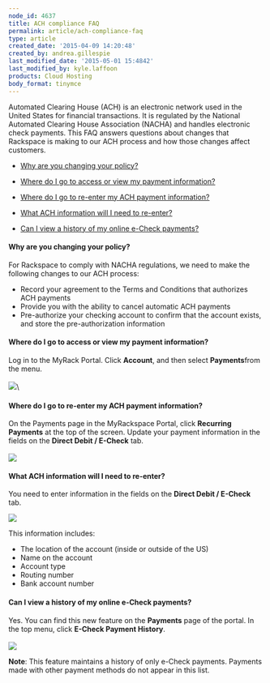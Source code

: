 ```yaml
---
node_id: 4637
title: ACH compliance FAQ
permalink: article/ach-compliance-faq
type: article
created_date: '2015-04-09 14:20:48'
created_by: andrea.gillespie
last_modified_date: '2015-05-01 15:4842'
last_modified_by: kyle.laffoon
products: Cloud Hosting
body_format: tinymce
---
```


Automated Clearing House (ACH) is an electronic network used in the
United States for financial transactions. It is regulated by the
National Automated Clearing House Association (NACHA) and handles
electronic check payments. This FAQ answers questions about changes that
Rackspace is making to our ACH process and how those changes affect
customers.

-   [Why are you changing your policy?](#whychangingpolicy)
-   [Where do I go to access or view my payment
    information?](#wherepaymentinfo)

-   [Where do I go to re-enter my ACH payment
    information?](#wherere-enter)

-   [What ACH information will I need to re-enter?](#whatachinfoneeded)

-   [Can I view a history of my online e-Check
    payments?](#e-checkHistory)

#### Why are you changing your policy?

For Rackspace to comply with NACHA regulations, we need to make the
following changes to our ACH process:

-   Record your agreement to the Terms and Conditions that authorizes
    ACH payments
-   Provide you with the ability to cancel automatic ACH payments
-   Pre-authorize your checking account to confirm that the account
    exists, and store the pre-authorization information

#### Where do I go to access or view my payment information?

Log in to the MyRack Portal. Click **Account**, and then select
**Payments**from the menu.\
 \
 ![](/knowledge_center/sites/default/files/field/image/ACHFAQ1.png)\
  

#### Where do I go to re-enter my ACH payment information?

On the Payments page in the MyRackspace Portal, click **Recurring
Payments** at the top of the screen. Update your payment information in
the fields on the **Direct Debit / E-Check** tab.\
 \
 ![](/knowledge_center/sites/default/files/field/image/ACHFAQ2a.png)

#### What ACH information will I need to re-enter?

You need to enter information in the fields on the **Direct Debit /
E-Check** tab.

![](/knowledge_center/sites/default/files/field/image/ACHFAQ3.png)

This information includes:

-   The location of the account (inside or outside of the US)
-   Name on the account
-   Account type
-   Routing number
-   Bank account number

#### Can I view a history of my online e-Check payments?

Yes. You can find this new feature on the **Payments** page of the
portal. In the top menu, click  **E-Check Payment History**.\
 \
 ![](/knowledge_center/sites/default/files/field/image/ACHFAQ4a.png)

**Note**: This feature maintains a history of only e-Check payments.
Payments made with other payment methods do not appear in this list.

